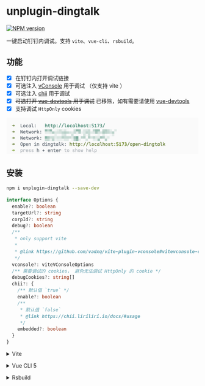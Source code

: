 # unplugin-dingtalk

[![NPM version](https://img.shields.io/npm/v/unplugin-dingtalk?color=a1b858&label=)](https://www.npmjs.com/package/unplugin-dingtalk)

一键启动钉钉内调试。支持 `vite`、`vue-cli`、`rsbuild`。

## 功能
- [x] 在钉钉内打开调试链接
- [x] 可选注入 [vConsole](https://github.com/Tencent/vConsole) 用于调试 （仅支持 vite ）
- [x] 可选注入 [chii](https://github.com/liriliri/chii) 用于调试
- [x] ~~可选打开 [vue-devtools](https://github.com/vuejs/devtools) 用于调试~~ 已移除，如有需要请使用 [vue-devtools](https://devtools.vuejs.org/guide/standalone)
- [x] 支持调试 `HttpOnly` cookies

![images](https://github.com/zcf0508/unplugin-dingtalk/raw/main/images/Snipaste_2024-05-22_11-25-35.png)

## 安装

```bash
npm i unplugin-dingtalk --save-dev
```

```ts
interface Options {
  enable?: boolean
  targetUrl?: string
  corpId?: string
  debug?: boolean
  /**
   * only support vite
   *
   * @link https://github.com/vadxq/vite-plugin-vconsole#vitevconsole-options
   */
  vconsole?: viteVConsoleOptions
  /** 需要调试的 cookies， 避免无法调试 HttpOnly 的 cookie */
  debugCookies?: string[]
  chii?: {
    /** 默认值 `true` */
    enable?: boolean
    /**
     * 默认值 `false`
     * @link https://chii.liriliri.io/docs/#usage
     */
    embedded?: boolean
  }
}
```

<details>
<summary>Vite</summary><br>

```ts
// vite.config.ts
import UnpluginDingtalk from 'unplugin-dingtalk/vite';

export default defineConfig({
  plugins: [
    UnpluginDingtalk({
      enable: true,
    }),
  ],
});
```

<br></details>

<details>
<summary>Vue CLI 5</summary><br>

```js
// vue.config.js
const [setupMiddlewares, unpluginDingtalk] = require('unplugin-dingtalk/webpack').default({
  enable: true,
});

/**
 * @type {import('@vue/cli-service').ProjectOptions}
 */
module.exports = {
  devServer: {
    setupMiddlewares,
  },
  configureWebpack: {
    plugins: [
      unpluginDingtalk,
    ],
  },
};
```

<br></details>

<details>
<summary>Rsbuild</summary><br>

```js
// rsbuild.config.js
import { defineConfig } from '@rsbuild/core';
import createUnpluginDingtalk from 'unplugin-dingtalk/rspack';

const [setupMiddlewares, unpluginDingtalk] = createUnpluginDingtalk({
  enable: true,
});

export default defineConfig({
  dev: {
    setupMiddlewares: [
      setupMiddlewares,
    ],
  },
  tools: {
    rspack: {
      plugins: [
        unpluginDingtalk,
      ],
    },
  },
});
```

<br></details>
